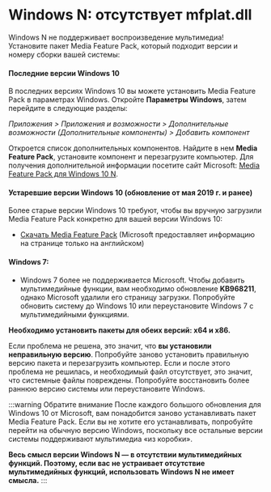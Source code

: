 # Windows N: отсутствует mfplat.dll

Windows N не поддерживает воспроизведение мультимедиа! Установите пакет Media Feature Pack, который подходит версии и номеру сборки вашей системы:

#### Последние версии Windows 10
В последних версиях Windows 10 вы можете установить Media Feature Pack в параметрах Windows. Откройте **Параметры Windows**, затем перейдите в следующие разделы:

*Приложения > Приложения и возможности > Дополнительные возможности (Дополнительные компоненты) > Добавить компонент*

Откроется список дополнительных компонентов. Найдите в нем **Media Feature Pack**, установите компонент и перезагрузите компьютер. Для получения дополнительной информации посетите сайт Microsoft: [Media Feature Pack для Windows 10 N](https://support.microsoft.com/help/4516397/media-feature-pack-for-windows-10-n-november-2019).

#### Устаревшие версии Windows 10 (обновление от мая 2019 г. и ранее)
Более старые версии Windows 10 требуют, чтобы вы вручную загрузили Media Feature Pack конкретно для вашей версии Windows 10:
  * [Скачать Media Feature Pack](https://www.microsoft.com/en-us/software-download/mediafeaturepack) (Microsoft предоставляет информацию на странице только на английском)

#### Windows 7:
  * Windows 7 более не поддерживается Microsoft. Чтобы добавить мультимедийные функции, вам необходимо обновление **KB968211**, однако Microsoft удалили его страницу загрузки. Попробуйте обновить систему до Windows 10 или переустановите Windows 7 с мультимедийными функциями.

**Необходимо установить пакеты для обеих версий: x64 и x86.**

Если проблема не решена, это значит, что **вы установили неправильную версию**. Попробуйте заново установить правильную версию пакета и перезагрузить компьютер. Если и после этого проблема не решилась, и необходимый файл отсутствует, это значит, что системные файлы повреждены. Попробуйте восстановить более раннюю версию системы или переустановите Windows.

:::warning
Обратите внимание После каждого большого обновления для Windows 10 от Microsoft, вам понадобится заново устанавливать пакет Media Feature Pack. Если вы не хотите его устанавливать, попробуйте перейти на обычную версию Windows, поскольку все остальные версии системы поддерживают мультимедиа «из коробки».

**Весь смысл версии Windows N — в отсутствии мультимедийных функций. Поэтому, если вас не устраивает отсутствие мультимедийных функций, использовать Windows N не имеет смысла.**
:::

